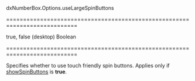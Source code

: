 <!--id-->dxNumberBox.Options.useLargeSpinButtons<!--/id-->
===========================================================================
<!--default-->true, false (desktop)<!--/default-->
<!--type-->Boolean<!--/type-->
===========================================================================

<!--shortDescription-->
Specifies whether to use touch friendly spin buttons. Applies only if [showSpinButtons](/Documentation/ApiReference/UI_Widgets/dxNumberBox/Configuration/#showSpinButtons) is **true**.
<!--/shortDescription-->

<!--fullDescription-->

<!--/fullDescription-->